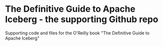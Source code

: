 # The Definitive Guide to Apache Iceberg - the supporting Github repo

Supporting code and files for the O'Reilly book "The Definitive Guide to Apache Iceberg"
